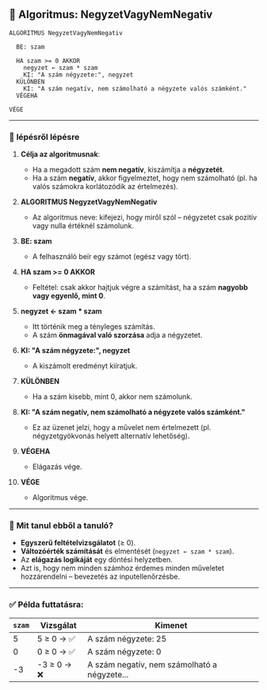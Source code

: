 ## 🔹 **Algoritmus: NegyzetVagyNemNegativ**

```plaintext
ALGORITMUS NegyzetVagyNemNegativ

  BE: szam

  HA szam >= 0 AKKOR
    negyzet ← szam * szam
    KI: "A szám négyzete:", negyzet
  KÜLÖNBEN
    KI: "A szám negatív, nem számolható a négyzete valós számként."
  VÉGEHA

VÉGE
```

---

### 🧩 **lépésről lépésre**

1. **Célja az algoritmusnak**:

   * Ha a megadott szám **nem negatív**, kiszámítja a **négyzetét**.
   * Ha a szám **negatív**, akkor figyelmeztet, hogy nem számolható (pl. ha valós számokra korlátozódik az értelmezés).

2. **ALGORITMUS NegyzetVagyNemNegativ**

   * Az algoritmus neve: kifejezi, hogy miről szól – négyzetet csak pozitív vagy nulla értéknél számolunk.

3. **BE: szam**

   * A felhasználó beír egy számot (egész vagy tört).

4. **HA szam >= 0 AKKOR**

   * Feltétel: csak akkor hajtjuk végre a számítást, ha a szám **nagyobb vagy egyenlő, mint 0**.

5. **negyzet ← szam \* szam**

   * Itt történik meg a tényleges számítás.
   * A szám **önmagával való szorzása** adja a négyzetet.

6. **KI: "A szám négyzete:", negyzet**

   * A kiszámolt eredményt kiíratjuk.

7. **KÜLÖNBEN**

   * Ha a szám kisebb, mint 0, akkor nem számolunk.

8. **KI: "A szám negatív, nem számolható a négyzete valós számként."**

   * Ez az üzenet jelzi, hogy a művelet nem értelmezett (pl. négyzetgyökvonás helyett alternatív lehetőség).

9. **VÉGEHA**

   * Elágazás vége.

10. **VÉGE**

    * Algoritmus vége.

---

### 🧠 **Mit tanul ebből a tanuló?**

* **Egyszerű feltételvizsgálatot** (≥ 0).
* **Változóérték számítását** és elmentését (`negyzet ← szam * szam`).
* Az **elágazás logikáját** egy döntési helyzetben.
* Azt is, hogy nem minden számhoz érdemes minden műveletet hozzárendelni – bevezetés az inputellenőrzésbe.

---

### ✅ Példa futtatásra:

| `szam` | Vizsgálat  | Kimenet                                      |
| ------ | ---------- | -------------------------------------------- |
| 5      | 5 ≥ 0 → ✅  | A szám négyzete: 25                          |
| 0      | 0 ≥ 0 → ✅  | A szám négyzete: 0                           |
| -3     | -3 ≥ 0 → ❌ | A szám negatív, nem számolható a négyzete... |
